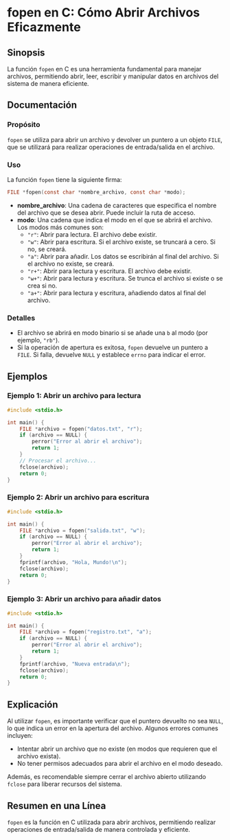 <!--
Meta Description: # fopen en C: Cómo Abrir Archivos Eficazmente ## Sinopsis La función `fopen` en C es una herramienta fundamental para manejar archivos, permitiendo ab...
Meta Keywords: archivo, abrir, para, fopen, que
-->

# fopen en C: Cómo Abrir Archivos Eficazmente

## Sinopsis
La función `fopen` en C es una herramienta fundamental para manejar archivos, permitiendo abrir, leer, escribir y manipular datos en archivos del sistema de manera eficiente.

## Documentación
### Propósito
`fopen` se utiliza para abrir un archivo y devolver un puntero a un objeto `FILE`, que se utilizará para realizar operaciones de entrada/salida en el archivo.

### Uso
La función `fopen` tiene la siguiente firma:

```c
FILE *fopen(const char *nombre_archivo, const char *modo);
```

- **nombre_archivo**: Una cadena de caracteres que especifica el nombre del archivo que se desea abrir. Puede incluir la ruta de acceso.
- **modo**: Una cadena que indica el modo en el que se abrirá el archivo. Los modos más comunes son:
  - `"r"`: Abrir para lectura. El archivo debe existir.
  - `"w"`: Abrir para escritura. Si el archivo existe, se truncará a cero. Si no, se creará.
  - `"a"`: Abrir para añadir. Los datos se escribirán al final del archivo. Si el archivo no existe, se creará.
  - `"r+"`: Abrir para lectura y escritura. El archivo debe existir.
  - `"w+"`: Abrir para lectura y escritura. Se trunca el archivo si existe o se crea si no.
  - `"a+"`: Abrir para lectura y escritura, añadiendo datos al final del archivo.

### Detalles
- El archivo se abrirá en modo binario si se añade una `b` al modo (por ejemplo, `"rb"`).
- Si la operación de apertura es exitosa, `fopen` devuelve un puntero a `FILE`. Si falla, devuelve `NULL` y establece `errno` para indicar el error.

## Ejemplos
### Ejemplo 1: Abrir un archivo para lectura
```c
#include <stdio.h>

int main() {
    FILE *archivo = fopen("datos.txt", "r");
    if (archivo == NULL) {
        perror("Error al abrir el archivo");
        return 1;
    }
    // Procesar el archivo...
    fclose(archivo);
    return 0;
}
```

### Ejemplo 2: Abrir un archivo para escritura
```c
#include <stdio.h>

int main() {
    FILE *archivo = fopen("salida.txt", "w");
    if (archivo == NULL) {
        perror("Error al abrir el archivo");
        return 1;
    }
    fprintf(archivo, "Hola, Mundo!\n");
    fclose(archivo);
    return 0;
}
```

### Ejemplo 3: Abrir un archivo para añadir datos
```c
#include <stdio.h>

int main() {
    FILE *archivo = fopen("registro.txt", "a");
    if (archivo == NULL) {
        perror("Error al abrir el archivo");
        return 1;
    }
    fprintf(archivo, "Nueva entrada\n");
    fclose(archivo);
    return 0;
}
```

## Explicación
Al utilizar `fopen`, es importante verificar que el puntero devuelto no sea `NULL`, lo que indica un error en la apertura del archivo. Algunos errores comunes incluyen:
- Intentar abrir un archivo que no existe (en modos que requieren que el archivo exista).
- No tener permisos adecuados para abrir el archivo en el modo deseado.

Además, es recomendable siempre cerrar el archivo abierto utilizando `fclose` para liberar recursos del sistema.

## Resumen en una Línea
`fopen` es la función en C utilizada para abrir archivos, permitiendo realizar operaciones de entrada/salida de manera controlada y eficiente.